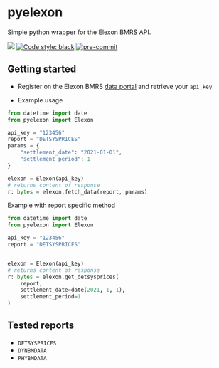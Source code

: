 # pyelexon

Simple python wrapper for the Elexon BMRS API.

[![](https://img.shields.io/badge/python-3.8-blue.svg)](https://github.com/pyenv/pyenv)
[![Code style: black](https://img.shields.io/badge/code%20style-black-000000.svg)](https://github.com/psf/black)
[![pre-commit](https://img.shields.io/badge/pre--commit-enabled-brightgreen?logo=pre-commit&logoColor=white)](https://github.com/pre-commit/pre-commit)

## Getting started

* Register on the Elexon BMRS [data portal](https://www.elexonportal.co.uk/news/latest?cachebust=q3pzb5uiac)
and retrieve your `api_key`

* Example usage
```python
from datetime import date
from pyelexon import Elexon

api_key = "123456"
report = "DETSYSPRICES"
params = {
    "settlement_date": "2021-01-01",
    "settlement_period": 1
}

elexon = Elexon(api_key)
# returns content of response
r: bytes = elexon.fetch_data(report, params)
```
Example with report specific method
```python
from datetime import date
from pyelexon import Elexon

api_key = "123456"
report = "DETSYSPRICES"


elexon = Elexon(api_key)
# returns content of response
r: bytes = elexon.get_detsysprices(
    report,
    settlement_date=date(2021, 1, 1),
    settlement_period=1
)
```

## Tested reports

* `DETSYSPRICES`
* `DYNBMDATA`
* `PHYBMDATA`
